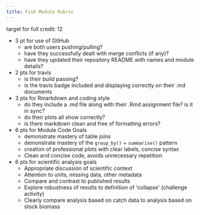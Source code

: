 ```yaml
---
title: Fish Module Rubric
---
```


target for full credit: 12

- 3 pt for use of GitHub
    - are both users pushing/pulling?
    - have they successfully dealt with merge conflicts (if any)?
    - have they updated their repository README with names and module details?
- 2 pts for travis
    - is their build passing?
    - is the travis badge included and displaying correctly on their .md documents
- 3 pts for Rmarkdown and coding style
    - do they include a .md file along with their .Rmd assignment file? is it in sync?
    - do their plots all show correctly?  
    - is there markdown clean and free of formatting errors?
- 6 pts for Module Code Goals
    - demonstrate mastery of table joins
    - demonstrate mastery of the `group_by()` + `summarise()` pattern
    - creation of professional plots with clear labels, concise syntax
    - Clean and concise code, avoids unnecessary repetition
- 6 pts for scientific analysis goals
    - Appropriate discussion of scientific context
    - Attention to units, missing data, other metadata
    - Compare and contrast to published results
    - Explore robustness of results to definition of 'collapse' (challenge activity)
    - Clearly compare analysis based on catch data to analysis based on stock biomass
